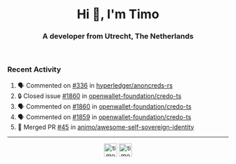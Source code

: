 <h1 align="center">Hi 👋, I'm Timo</h1>
<h3 align="center">A developer from Utrecht, The Netherlands</h3>
<br/>
<!-- https://github.com/rahuldkjain/github-profile-readme-generator --!>

<!--  <p align="left"><img src="https://github-readme-stats.vercel.app/api?username=timoglastra&show_icons=true&count_private=true&" alt="timoglastra" /></p> --!>

<!--
Github language stats
<p align="left"><img src="https://github-readme-stats.vercel.app/api/top-langs/?username=timoglastra&layout=compact" alt="timoglastra" /><p>
-->

<!-- Codestats language stats -->
<!-- <p align="left"><img src="https://codestats-readme.vercel.app/api/top-langs/?username=timoglastra&layout=compact&language_count=12" alt="timoglastra" /><p>    --!>
  
<h3>Recent Activity</h3>

<!--START_SECTION:activity-->
1. 🗣 Commented on [#336](https://github.com/hyperledger/anoncreds-rs/issues/336#issuecomment-2103870958) in [hyperledger/anoncreds-rs](https://github.com/hyperledger/anoncreds-rs)
2. 🔒 Closed issue [#1860](https://github.com/openwallet-foundation/credo-ts/issues/1860) in [openwallet-foundation/credo-ts](https://github.com/openwallet-foundation/credo-ts)
3. 🗣 Commented on [#1860](https://github.com/openwallet-foundation/credo-ts/issues/1860#issuecomment-2102211485) in [openwallet-foundation/credo-ts](https://github.com/openwallet-foundation/credo-ts)
4. 🗣 Commented on [#1859](https://github.com/openwallet-foundation/credo-ts/pull/1859#issuecomment-2101971922) in [openwallet-foundation/credo-ts](https://github.com/openwallet-foundation/credo-ts)
5. 🎉 Merged PR [#45](https://github.com/animo/awesome-self-sovereign-identity/pull/45) in [animo/awesome-self-sovereign-identity](https://github.com/animo/awesome-self-sovereign-identity)
<!--END_SECTION:activity-->

---

<p align="center">
<a href="https://twitter.com/timoglastra" target="blank"><img align="center" src="https://cdn.jsdelivr.net/npm/simple-icons@3.0.1/icons/twitter.svg" alt="timoglastra" height="30" width="30" /></a>
<a href="https://linkedin.com/in/timoglastra" target="blank"><img align="center" src="https://cdn.jsdelivr.net/npm/simple-icons@3.0.1/icons/linkedin.svg" alt="timoglastra" height="30" width="30" /></a>
</p>




